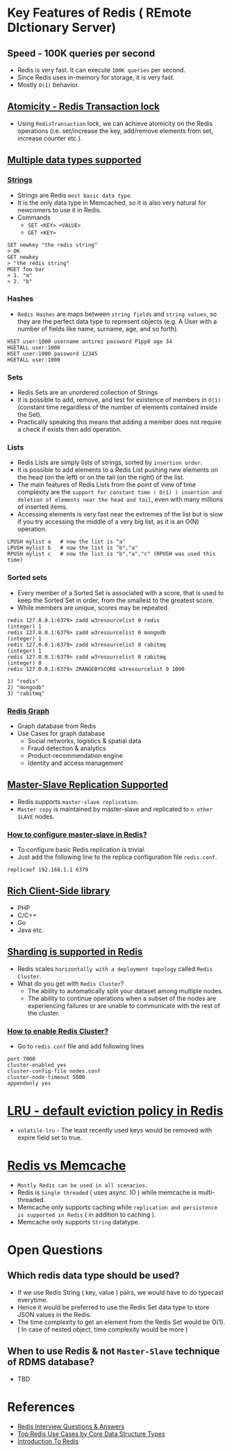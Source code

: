 
# Key Features of Redis ( REmote DIctionary Server)

## Speed - 100K queries per second
- Redis is very fast. It can execute `100K queries` per second.
- Since Redis uses in-memory for storage, it is very fast.
- Mostly `O(1)` behavior.

## [Atomicity - Redis Transaction lock](https://redis.io/docs/reference/patterns/distributed-locks/)
- Using `RedisTransaction` lock, we can achieve atomicity on the Redis operations (i.e. set/increase the key, add/remove elements from set, increase counter etc.).

## [Multiple data types supported](https://redis.io/docs/manual/data-types/)

### [Strings](https://www.w3resource.com/redis/redis-data-types.php)

- Strings are Redis `most basic data type`.
- It is the only data type in Memcached, so it is also very natural for newcomers to use it in Redis.
- Commands
  - `SET <KEY> <VALUE>`
  - `GET <KEY>`

```
SET newkey "the redis string"
> OK
GET newkey
> "the redis string"
MGET foo bar
> 1. "a"
> 2. "b"

```

### Hashes
- `Redis Hashes` are maps between `string fields` and `string values`, so they are the perfect data type to represent objects (e.g. A User with a number of fields like name, surname, age, and so forth).
  
```
HSET user:1000 username antirez password P1pp0 age 34
HGETALL user:1000
HSET user:1000 password 12345
HGETALL user:1000
```

### Sets
- Redis Sets are an unordered collection of Strings
- It is possible to add, remove, and test for existence of members in `O(1)` (constant time regardless of the number of elements contained inside the Set).
- Practically speaking this means that adding a member does not require a check if exists then add operation.

### Lists
- Redis Lists are simply lists of strings, sorted by `insertion order`.
- It is possible to add elements to a Redis List pushing new elements on the head (on the left) or on the tail (on the right) of the list.
- The main features of Redis Lists from the point of view of time complexity are the `support for constant time ( O(1) ) insertion and deletion of elements near the head and tail`, even with many millions of inserted items.
- Accessing elements is very fast near the extremes of the list but is slow if you try accessing the middle of a very big list, as it is an O(N) operation.

```
LPUSH mylist a   # now the list is "a"
LPUSH mylist b   # now the list is "b","a"
RPUSH mylist c   # now the list is "b","a","c" (RPUSH was used this time)
```

### Sorted sets
- Every member of a Sorted Set is associated with a score, that is used to keep the Sorted Set in order, from the smallest to the greatest score. 
- While members are unique, scores may be repeated.

```
redis 127.0.0.1:6379> zadd w3resourcelist 0 redis
(integer) 1
redis 127.0.0.1:6379> zadd w3resourcelist 0 mongodb
(integer) 1
redis 127.0.0.1:6379> zadd w3resourcelist 0 rabitmq
(integer) 1
redis 127.0.0.1:6379> zadd w3resourcelist 0 rabitmq
(integer) 0
redis 127.0.0.1:6379> ZRANGEBYSCORE w3resourcelist 0 1000

1) "redis"
2) "mongodb"
3) "rabitmq"
```

### [Redis Graph](https://redis.com/nosql/graph-databases/)
- Graph database from Redis
- Use Cases for graph database
  - Social networks, logistics & spatial data
  - Fraud detection & analytics
  - Product-recommendation engine
  - Identity and access management

## [Master-Slave Replication Supported](https://redis.io/docs/manual/replication/)
- Redis supports `master-slave replication`.
- `Master copy` is maintained by master-slave and replicated to `n other SLAVE` nodes.

### [How to configure master-slave in Redis?](https://redis.io/docs/manual/replication/)

- To configure basic Redis replication is trivial.
- Just add the following line to the replica configuration file `redis.conf`.

```
replicaof 192.168.1.1 6379
```

## [Rich Client-Side library](https://redis.io/docs/libraries/)
- PHP
- C/C++
- Go
- Java etc.

## [Sharding is supported in Redis](https://redis.io/docs/manual/scaling/)
- Redis scales `horizontally with a deployment topology` called `Redis Cluster`.
- What do you get with `Redis Cluster`?
  - The ability to automatically split your dataset among multiple nodes.
  - The ability to continue operations when a subset of the nodes are experiencing failures or are unable to communicate with the rest of the cluster.

### [How to enable Redis Cluster?](https://redis.io/docs/manual/scaling/)

- Go to `redis.conf` file and add following lines

```
port 7000
cluster-enabled yes
cluster-config-file nodes.conf
cluster-node-timeout 5000
appendonly yes
```

# [LRU - default eviction policy in Redis](https://docs.redis.com/latest/rs/databases/configure/eviction-policy/)
- `volatile-lru` - The least recently used keys would be removed with expire field set to true.

# [Redis vs Memcache](https://www.devdude.com/memcached-vs-redis/)
- `Mostly Redis can be used in all scenarios.`
- Redis is `Single threaded` ( uses async. IO ) while memcache is multi-threaded.
- Memcache only supports caching while `replication and persistence is supported in Redis` ( in addition to caching ).
- Memcache only supports `String` datatype.

# Open Questions 

## Which redis data type should be used?
- If we use Redis String ( key, value ) pairs, we would have to do typecast everytime.
- Hence it would be preferred to use the Redis Set data type to store JSON values in the Redis.
- The time complexity to get an element from the Redis Set would be O(1). ( In case of nested object, time complexity would be more )

## When to use Redis & not `Master-Slave` technique of RDMS database?
- TBD

# References
- [Redis Interview Questions & Answers](https://www.javatpoint.com/redis-interview-questions-and-answers)
- [Top Redis Use Cases by Core Data Structure Types](https://scalegrid.io/blog/top-redis-use-cases-by-core-data-structure-types/)
- [Introduction To Redis](https://www.slideshare.net/dvirsky/introduction-to-redis)